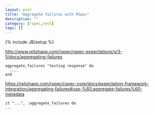 ```yaml
---
layout: post
title: "Aggregate failures with RSpec"
description: ""
category: [rspec,test]
tags: []
---
```

{% include JB/setup %}

http://www.relishapp.com/rspec/rspec-expectations/v/3-5/docs/aggregating-failures

    aggregate_failures "testing response" do
      ....
    end

https://relishapp.com/rspec/rspec-core/docs/expectation-framework-integration/aggregating-failures#use-%60:aggregate-failures%60-metadata

    it "...", :aggregate_failures do
    ...
